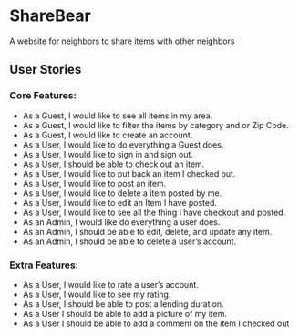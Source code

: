 # ShareBear
A website for neighbors to share items with other neighbors

## User Stories

### Core Features:

- As a Guest, I would like to see all items in my area.
- As a Guest, I would like to filter the items by category and or Zip Code.
- As a Guest, I would like to create an account.
- As a User, I would like to do everything a Guest does.
- As a User, I would like to sign in and sign out.
- As a User, I should be able to check out an item.
- As a User, I would like to put back an item I checked out.
- As a User, I would like to post an item.
- As a User, I would like to delete a item posted by me.
- As a User, I would like to edit an Item I have posted.
- As a User, I would like to see all the thing I have checkout and posted.
- As an Admin, I would like do everything a user does.
- As an Admin, I should be able to edit, delete, and update any item.
- As an Admin, I should be able to delete a user’s account.

### Extra Features:

- As a User, I would like to rate a user’s account.
- As a User, I would like to see my rating.
- As a User, I should be able to post a lending duration.
- As a User I should be able to add a picture of my item.
- As a User I should be able to add a comment on the item I checked out
